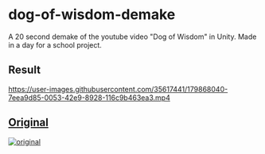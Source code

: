 # dog-of-wisdom-demake
A 20 second demake of the youtube video "Dog of Wisdom" in Unity. Made in a day for a school project.

## Result

https://user-images.githubusercontent.com/35617441/179868040-7eea9d85-0053-42e9-8928-116c9b463ea3.mp4

## [Original](https://www.youtube.com/watch?v=D-UmfqFjpl0)

[![original](http://img.youtube.com/vi/D-UmfqFjpl0/0.jpg)](https://www.youtube.com/watch?v=D-UmfqFjpl0)

